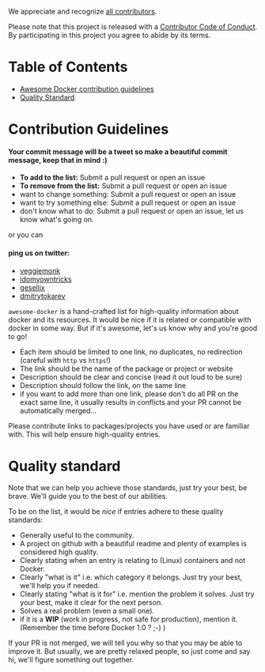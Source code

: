 We appreciate and recognize [all contributors](https://github.com/veggiemonk/awesome-docker/graphs/contributors).

Please note that this project is released with a [Contributor Code of Conduct](https://github.com/sindresorhus/awesome/blob/master/code-of-conduct.md). By participating in this project you agree to abide by its terms.

# Table of Contents

- [Awesome Docker contribution guidelines](#contribution-guidelines)
- [Quality Standard](#quality-standard)

# Contribution Guidelines

#### Your commit message will be a tweet so make a beautiful commit message, keep that in mind :)

- **To add to the list:** Submit a pull request or open an issue
- **To remove from the list:** Submit a pull request or open an issue
- want to change something: Submit a pull request or open an issue
- want to try something else: Submit a pull request or open an issue
- don't know what to do: Submit a pull request or open an issue, let us know what's going on.

or you can

#### ping us on twitter:

* [veggiemonk](https://twitter.com/veggiemonk)
* [idomyowntricks](https://twitter.com/idomyowntricks)
* [gesellix](https://twitter.com/gesellix)
* [dmitrytokarev](https://twitter.com/dmitrytok)

`awesome-docker` is a hand-crafted list for high-quality information about docker and its resources.
It would be nice if it is related or compatible with docker in some way.
But if it's awesome, let's us know why and you're good to go!

- Each item should be limited to one link, no duplicates, no redirection (careful with `http` vs `https`!)
- The link should be the name of the package or project or website
- Description should be clear and concise (read it out loud to be sure)
- Description should follow the link, on the same line
- if you want to add more than one link, please don't do all PR on the exact same line, it usually results in conflicts and your PR cannot be automatically merged...

Please contribute links to packages/projects you have used or are familiar with. This will help ensure high-quality entries.


# Quality standard

Note that we can help you achieve those standards, just try your best, be brave.
We'll guide you to the best of our abilities.

To be on the list, it would be *nice* if entries adhere to these quality standards:

- Generally useful to the community.
- A project on github with a beautiful readme and plenty of examples is considered high quality.
- Clearly stating when an entry is relating to (Linux) containers and not Docker.
- Clearly "what is it" i.e. which category it belongs. Just try your best, we'll help you if needed.
- Clearly stating "what is it for" i.e. mention the problem it solves. Just try your best, make it clear for the next person.
- Solves a real problem (even a small one).
- if it is a **WIP** (work in progress, not safe for production), mention it. (Remember the time before Docker 1.0 ? ;-) )

If your PR is not merged, we will tell you why so that you may be able to improve it. But usually, we are pretty relaxed people, so just come and say hi, we'll figure something out together.

